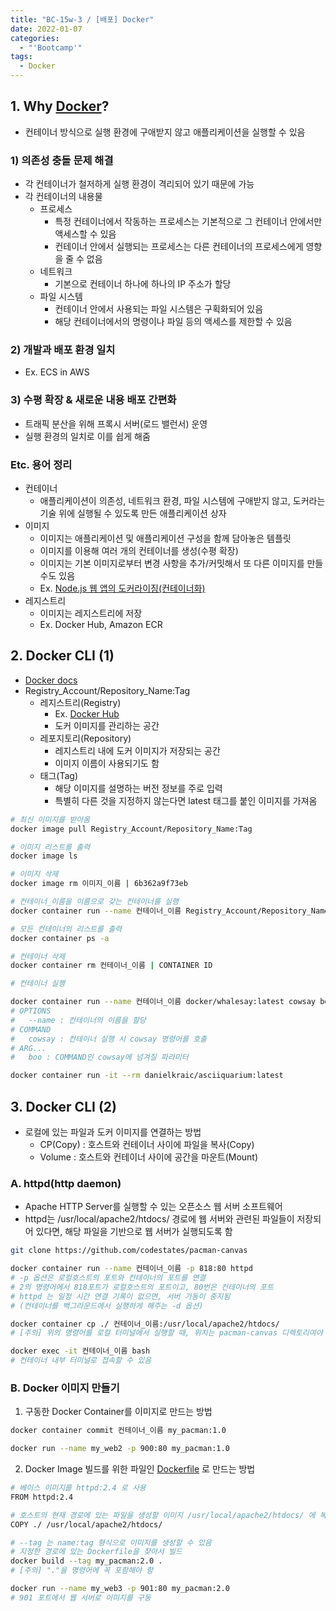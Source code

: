```yaml
---
title: "BC-15w-3 / [배포] Docker"
date: 2022-01-07
categories:
  - "'Bootcamp'"
tags:
  - Docker
---
```


## 1. Why [Docker](https://docs.docker.com/desktop/mac/install/)?

- 컨테이너 방식으로 실행 환경에 구애받지 않고 애플리케이션을 실행할 수 있음

### 1) 의존성 충돌 문제 해결

- 각 컨테이너가 철저하게 실행 환경이 격리되어 있기 때문에 가능
- 각 컨테이너의 내용물
  - 프로세스
    - 특정 컨테이너에서 작동하는 프로세스는 기본적으로 그 컨테이너 안에서만 액세스할 수 있음
    - 컨테이너 안에서 실행되는 프로세스는 다른 컨테이너의 프로세스에게 영향을 줄 수 없음
  - 네트워크
    - 기본으로 컨테이너 하나에 하나의 IP 주소가 할당
  - 파일 시스템
    - 컨테이너 안에서 사용되는 파일 시스템은 구획화되어 있음
    - 해당 컨테이너에서의 명령이나 파일 등의 액세스를 제한할 수 있음

### 2) 개발과 배포 환경 일치

- Ex. ECS in AWS

### 3) 수평 확장 & 새로운 내용 배포 간편화

- 트래픽 분산을 위해 프록시 서버(로드 밸런서) 운영
- 실행 환경의 일치로 이를 쉽게 해줌

### Etc. 용어 정리

- 컨테이너
  - 애플리케이션이 의존성, 네트워크 환경, 파일 시스템에 구애받지 않고, 도커라는 기술 위에 실행될 수 있도록 만든 애플리케이션 상자
- 이미지
  - 이미지는 애플리케이션 및 애플리케이션 구성을 함께 담아놓은 템플릿
  - 이미지를 이용해 여러 개의 컨테이너를 생성(수평 확장)
  - 이미지는 기본 이미지로부터 변경 사항을 추가/커밋해서 또 다른 이미지를 만들 수도 있음
  - Ex. [Node.js 웹 앱의 도커라이징(컨테이너화)](https://nodejs.org/ko/docs/guides/nodejs-docker-webapp/)
- 레지스트리
  - 이미지는 레지스트리에 저장
  - Ex. Docker Hub, Amazon ECR

## 2. Docker CLI (1)

- [Docker docs](https://docs.docker.com/engine/reference/commandline/container_run/)
- Registry_Account/Repository_Name:Tag
  - 레지스트리(Registry)
    - Ex. [Docker Hub](https://hub.docker.com/)
    - 도커 이미지를 관리하는 공간
  - 레포지토리(Repository)
    - 레지스트리 내에 도커 이미지가 저장되는 공간
    - 이미지 이름이 사용되기도 함
  - 태그(Tag)
    - 해당 이미지를 설명하는 버전 정보를 주로 입력
    - 특별히 다른 것을 지정하지 않는다면 latest 태그를 붙인 이미지를 가져옴

```bash
# 최신 이미지를 받아옴
docker image pull Registry_Account/Repository_Name:Tag

# 이미지 리스트를 출력
docker image ls

# 이미지 삭제
docker image rm 이미지_이름 | 6b362a9f73eb

# 컨테이너_이름을 이름으로 갖는 컨테이너를 실행
docker container run --name 컨테이너_이름 Registry_Account/Repository_Name:Tag

# 모든 컨테이너의 리스트를 출력
docker container ps -a

# 컨테이너 삭제
docker container rm 컨테이너_이름 | CONTAINER ID
```

```bash
# 컨테이너 실행

docker container run --name 컨테이너_이름 docker/whalesay:latest cowsay boo
# OPTIONS
#   --name : 컨테이너의 이름을 할당
# COMMAND
#   cowsay : 컨테이너 실행 시 cowsay 명령어를 호출
# ARG...
#   boo : COMMAND인 cowsay에 넘겨질 파라미터

docker container run -it --rm danielkraic/asciiquarium:latest
```

## 3. Docker CLI (2)

- 로컬에 있는 파일과 도커 이미지를 연결하는 방법
  - CP(Copy) : 호스트와 컨테이너 사이에 파일을 복사(Copy)
  - Volume : 호스트와 컨테이너 사이에 공간을 마운트(Mount)

### A. httpd(http daemon)

- Apache HTTP Server를 실행할 수 있는 오픈소스 웹 서버 소프트웨어
- httpd는 /usr/local/apache2/htdocs/ 경로에 웹 서버와 관련된 파일들이 저장되어 있다면, 해당 파일을 기반으로 웹 서버가 실행되도록 함

```bash
git clone https://github.com/codestates/pacman-canvas

docker container run --name 컨테이너_이름 -p 818:80 httpd
# -p 옵션은 로컬호스트의 포트와 컨테이너의 포트를 연결
# 2의 명령어에서 818포트가 로컬호스트의 포트이고, 80번은 컨테이너의 포트
# httpd 는 일정 시간 연결 기록이 없으면, 서버 가동이 중지됨
# (컨테이너를 백그라운드에서 실행하게 해주는 -d 옵션)

docker container cp ./ 컨테이너_이름:/usr/local/apache2/htdocs/
# [주의] 위의 명령어를 로컬 터미널에서 실행할 때, 위치는 pacman-canvas 디렉토리여야 함

docker exec -it 컨테이너_이름 bash
# 컨테이너 내부 터미널로 접속할 수 있음
```

### B. Docker 이미지 만들기

1. 구동한 Docker Container를 이미지로 만드는 방법

```bash
docker container commit 컨테이너_이름 my_pacman:1.0

docker run --name my_web2 -p 900:80 my_pacman:1.0
```

2. Docker Image 빌드를 위한 파일인 [Dockerfile](https://docs.docker.com/engine/reference/builder/) 로 만드는 방법

```bash
# 베이스 이미지를 httpd:2.4 로 사용
FROM httpd:2.4

# 호스트의 현재 경로에 있는 파일을 생성할 이미지 /usr/local/apache2/htdocs/ 에 복사
COPY ./ /usr/local/apache2/htdocs/
```

```bash
# --tag 는 name:tag 형식으로 이미지를 생성할 수 있음
# 지정한 경로에 있는 Dockerfile을 찾아서 빌드
docker build --tag my_pacman:2.0 .
# [주의] "."을 명령어에 꼭 포함해야 함

docker run --name my_web3 -p 901:80 my_pacman:2.0
# 901 포트에서 웹 서버로 이미지를 구동
```
